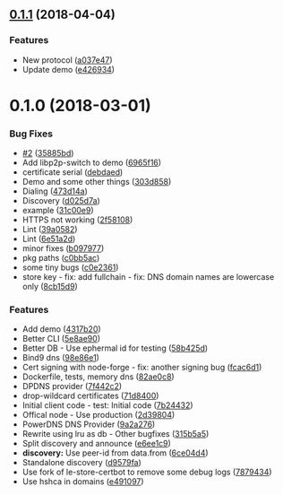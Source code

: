 <a name="0.1.1"></a>
## [0.1.1](https://github.com/mkg20001/libp2p-nodetrust/compare/v0.1.0...v0.1.1) (2018-04-04)


### Features

* New protocol ([a037e47](https://github.com/mkg20001/libp2p-nodetrust/commit/a037e47))
* Update demo ([e426934](https://github.com/mkg20001/libp2p-nodetrust/commit/e426934))



<a name="0.1.0"></a>
# 0.1.0 (2018-03-01)


### Bug Fixes

* [#2](https://github.com/mkg20001/libp2p-nodetrust/issues/2) ([35885bd](https://github.com/mkg20001/libp2p-nodetrust/commit/35885bd))
* Add libp2p-switch to demo ([6965f16](https://github.com/mkg20001/libp2p-nodetrust/commit/6965f16))
* certificate serial ([debdaed](https://github.com/mkg20001/libp2p-nodetrust/commit/debdaed))
* Demo and some other things ([303d858](https://github.com/mkg20001/libp2p-nodetrust/commit/303d858))
* Dialing ([473d14a](https://github.com/mkg20001/libp2p-nodetrust/commit/473d14a))
* Discovery ([d025d7a](https://github.com/mkg20001/libp2p-nodetrust/commit/d025d7a))
* example ([31c00e9](https://github.com/mkg20001/libp2p-nodetrust/commit/31c00e9))
* HTTPS not working ([2f58108](https://github.com/mkg20001/libp2p-nodetrust/commit/2f58108))
* Lint ([39a0582](https://github.com/mkg20001/libp2p-nodetrust/commit/39a0582))
* Lint ([6e51a2d](https://github.com/mkg20001/libp2p-nodetrust/commit/6e51a2d))
* minor fixes ([b097977](https://github.com/mkg20001/libp2p-nodetrust/commit/b097977))
* pkg paths ([c0bb5ac](https://github.com/mkg20001/libp2p-nodetrust/commit/c0bb5ac))
* some tiny bugs ([c0e2361](https://github.com/mkg20001/libp2p-nodetrust/commit/c0e2361))
* store key - fix: add fullchain - fix: DNS domain names are lowercase only ([8cb15d9](https://github.com/mkg20001/libp2p-nodetrust/commit/8cb15d9))


### Features

* Add demo ([4317b20](https://github.com/mkg20001/libp2p-nodetrust/commit/4317b20))
* Better CLI ([5e8ae90](https://github.com/mkg20001/libp2p-nodetrust/commit/5e8ae90))
* Better DB - Use ephermal id for testing ([58b425d](https://github.com/mkg20001/libp2p-nodetrust/commit/58b425d))
* Bind9 dns ([98e86e1](https://github.com/mkg20001/libp2p-nodetrust/commit/98e86e1))
* Cert signing with node-forge - fix: another signing bug ([fcac6d1](https://github.com/mkg20001/libp2p-nodetrust/commit/fcac6d1))
* Dockerfile, tests, memory dns ([82ae0c8](https://github.com/mkg20001/libp2p-nodetrust/commit/82ae0c8))
* DPDNS provider ([7f442c2](https://github.com/mkg20001/libp2p-nodetrust/commit/7f442c2))
* drop-wildcard certificates ([71d8400](https://github.com/mkg20001/libp2p-nodetrust/commit/71d8400))
* Initial client code - test: Initial code ([7b24432](https://github.com/mkg20001/libp2p-nodetrust/commit/7b24432))
* Offical node - Use production ([2d39804](https://github.com/mkg20001/libp2p-nodetrust/commit/2d39804))
* PowerDNS DNS Provider ([9a2a276](https://github.com/mkg20001/libp2p-nodetrust/commit/9a2a276))
* Rewrite using lru as db - Other bugfixes ([315b5a5](https://github.com/mkg20001/libp2p-nodetrust/commit/315b5a5))
* Split discovery and announce ([e6ee1c9](https://github.com/mkg20001/libp2p-nodetrust/commit/e6ee1c9))
* **discovery:** Use peer-id from data.from ([6ce04d4](https://github.com/mkg20001/libp2p-nodetrust/commit/6ce04d4))
* Standalone discovery ([d9579fa](https://github.com/mkg20001/libp2p-nodetrust/commit/d9579fa))
* Use fork of le-store-certbot to remove some debug logs ([7879434](https://github.com/mkg20001/libp2p-nodetrust/commit/7879434))
* Use hshca in domains ([e491097](https://github.com/mkg20001/libp2p-nodetrust/commit/e491097))




